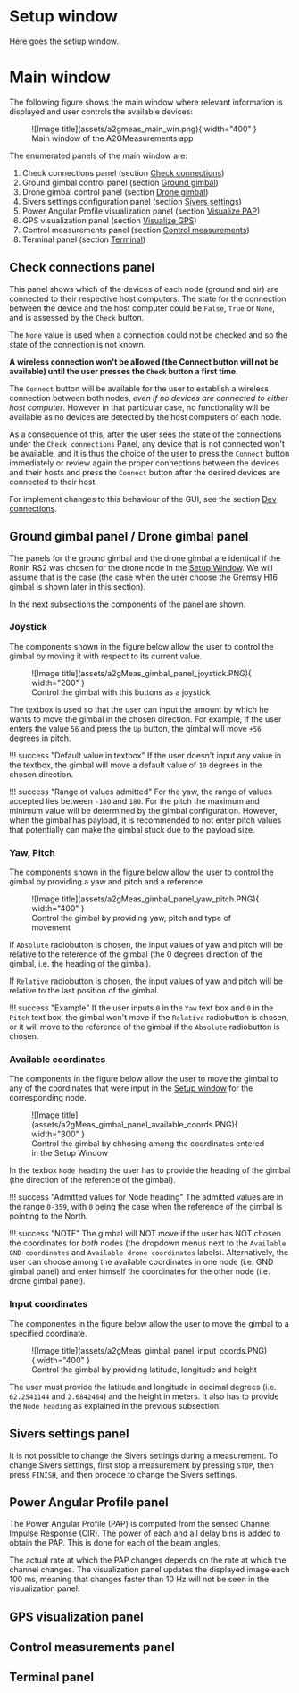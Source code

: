 # Setup window
Here goes the setiup window.

# Main window

The following figure shows the main window where relevant information is displayed and user controls the available devices:

<figure markdown="span">
  ![Image title](assets/a2gmeas_main_win.png){ width="400" }
  <figcaption>Main window of the A2GMeasurements app</figcaption>
</figure>

The enumerated panels of the main window are:

1. Check connections panel (section [Check connections](PanelsGUI.md#check-connections-panel))
2. Ground gimbal control panel (section [Ground gimbal](PanelsGUI.md#ground-gimbal-panel--drone-gimbal-panel))
3. Drone gimbal control panel (section [Drone gimbal](PanelsGUI.md#ground-gimbal-panel--drone-gimbal-panel))
4. Sivers settings configuration panel (section [Sivers settings](PanelsGUI.md#sivers-settings-panel))
5. Power Angular Profile visualization panel (section [Visualize PAP](PanelsGUI.md#power-angular-profile-panel))
6. GPS visualization panel (section [Visualize GPS](PanelsGUI.md#gps-visualization-panel))
7. Control measurements panel (section [Control measurements](PanelsGUI.md#control-measurements-panel))
8. Terminal panel (section [Terminal](PanelsGUI.md#terminal-panel))

## Check connections panel

This panel shows which of the devices of each node (ground and air) are connected to their respective host computers. The state for the connection between the device and the host computer could be ``False``, ``True`` or ``None``, and is assessed by the ``Check`` button. 

The ``None`` value is used when a connection could not be checked and so the state of the connection is not known. 

**A wireless connection won't be allowed (the Connect button will not be available) until the user presses the ``Check`` button a first time**.

The ``Connect`` button will be available for the user to establish a wireless connection between both nodes, *even if no devices are connected to either host computer*. However in that particular case, no functionality will be available as no devices are detected by the host computers of each node. 

As a consequence of this, after the user sees the state of the connections under the ``Check connections`` Panel, any device that is not connected won't be available, and it is thus the choice of the user to press the ``Connect`` button immediately or review again the proper connections between the devices and their hosts and press the ``Connect`` button after the desired devices are connected to their host.

For implement changes to this behaviour of the GUI, see the section [Dev connections](InfoDevelopers.md#connections-handling).

## Ground gimbal panel / Drone gimbal panel

The panels for the ground gimbal and the drone gimbal are identical if the Ronin RS2 was chosen for the drone node in the [Setup Window](PanelsGUI.md#setup-window). We will assume that is the case (the case when the user choose the Gremsy H16 gimbal is shown later in this section).

In the next subsections the components of the panel are shown.

### Joystick

The components shown in the figure below allow the user to control the gimbal by moving it with respect to its current value. 

<figure markdown="span">
  ![Image title](assets/a2gMeas_gimbal_panel_joystick.PNG){ width="200" }
  <figcaption>Control the gimbal with this buttons as a joystick</figcaption>
</figure>

The textbox is used so that the user can input the amount by which he wants to move the gimbal in the chosen direction. For example, if the user enters the value `56` and press the `Up` button, the gimbal will move `+56` degrees in pitch.

!!! success "Default value in textbox"
    If the user doesn't input any value in the textbox, the gimbal will move a default value of `10` degrees in the chosen direction.

!!! success "Range of values admitted"
    For the yaw, the range of values accepted lies between `-180` and `180`. For the pitch the maximum and minimum value will be determined by the gimbal configuration. However, when the gimbal has payload, it is recommended to not enter pitch values that potentially can make the gimbal stuck due to the payload size.

### Yaw, Pitch

The components shown in the figure below allow the user to control the gimbal by providing a yaw and pitch and a reference. 

<figure markdown="span">
  ![Image title](assets/a2gMeas_gimbal_panel_yaw_pitch.PNG){ width="400" }
  <figcaption>Control the gimbal by providing yaw, pitch and type of movement</figcaption>
</figure>

If `Absolute` radiobutton is chosen, the input values of yaw and pitch will be relative to the reference of the gimbal (the 0 degrees direction of the gimbal, i.e. the heading of the gimbal).

If `Relative` radiobutton is chosen, the input values of yaw and pitch will be relative to the last position of the gimbal.

!!! success "Example"
    If the user inputs `0` in the `Yaw` text box and `0` in the `Pitch` text box, the gimbal won't move if the `Relative` radiobutton is chosen, or it will move to the reference of the gimbal if the `Absolute` radiobutton is chosen.

### Available coordinates

The components in the figure below allow the user to move the gimbal to any of the coordinates that were input in the [Setup window](PanelsGUI.md#setup-window) for the corresponding node.

<figure markdown="span">
  ![Image title](assets/a2gMeas_gimbal_panel_available_coords.PNG){ width="300" }
  <figcaption>Control the gimbal by chhosing among the coordinates entered in the Setup Window</figcaption>
</figure>

In the texbox `Node heading` the user has to provide the heading of the gimbal (the direction of the reference of the gimbal). 

!!! success "Admitted values for Node heading"
    The admitted values are in the range `0-359`, with `0` being the case when the reference of the gimbal is pointing to the North.

!!! success "NOTE"
    The gimbal will NOT move if the user has NOT chosen the coordinates for *both* nodes (the dropdown menus next to the `Available GND coordinates` and `Available drone coordinates` labels). Alternatively, the user can choose among the available coordinates in one node (i.e. GND gimbal panel) and enter himself the coordinates for the other node (i.e. drone gimbal panel).

### Input coordinates

The componentes in the figure below allow the user to move the gimbal to a specified coordinate.

<figure markdown="span">
  ![Image title](assets/a2gMeas_gimbal_panel_input_coords.PNG){ width="400" }
  <figcaption>Control the gimbal by providing latitude, longitude and height</figcaption>
</figure>

The user must provide the latitude and longitude in decimal degrees (i.e. `62.2541144` and `2.6842464`) and the height in meters. It also has to provide the `Node heading` as explained in the previous subsection.

## Sivers settings panel

It is not possible to change the Sivers settings during a measurement. To change Sivers settings, first stop a measurement by pressing ``STOP``, then press ``FINISH``, and then procede to change the Sivers settings.

## Power Angular Profile panel

The Power Angular Profile (PAP) is computed from the sensed Channel Impulse Response (CIR). The power of each and all delay bins is added to obtain the PAP. This is done for each of the beam angles.

The actual rate at which the PAP changes depends on the rate at which the channel changes. The visualization panel updates the displayed image each 100 ms, meaning that changes faster than 10 Hz will not be seen in the visualization panel.


## GPS visualization panel

## Control measurements panel

## Terminal panel